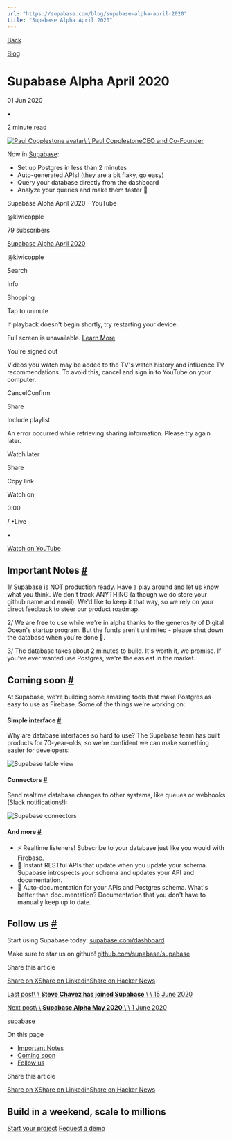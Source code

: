 ```yaml
---
url: "https://supabase.com/blog/supabase-alpha-april-2020"
title: "Supabase Alpha April 2020"
---
```


[Back](https://supabase.com/blog)

[Blog](https://supabase.com/blog)

# Supabase Alpha April 2020

01 Jun 2020

•

2 minute read

[![Paul Copplestone avatar](https://supabase.com/_next/image?url=https%3A%2F%2Fgithub.com%2Fkiwicopple.png&w=96&q=75&dpl=dpl_7FY8EmFQ6G3YqautJ4Fvh1viLnvu)\\
\\
Paul CopplestoneCEO and Co-Founder](https://github.com/kiwicopple)

Now in [Supabase](https://supabase.com/dashboard):

- Set up Postgres in less than 2 minutes
- Auto-generated APIs! (they are a bit flaky, go easy)
- Query your database directly from the dashboard
- Analyze your queries and make them faster :rocket:

Supabase Alpha April 2020 - YouTube

@kiwicopple

79 subscribers

[Supabase Alpha April 2020](https://www.youtube.com/watch?v=ck5MM_PD4Co)

@kiwicopple

Search

Info

Shopping

Tap to unmute

If playback doesn't begin shortly, try restarting your device.

Full screen is unavailable. [Learn More](https://support.google.com/youtube/answer/6276924)

You're signed out

Videos you watch may be added to the TV's watch history and influence TV recommendations. To avoid this, cancel and sign in to YouTube on your computer.

CancelConfirm

Share

Include playlist

An error occurred while retrieving sharing information. Please try again later.

Watch later

Share

Copy link

Watch on

0:00

/
•Live

•

[Watch on YouTube](https://www.youtube.com/watch?v=ck5MM_PD4Co "Watch on YouTube")

## Important Notes [\#](https://supabase.com/blog/supabase-alpha-april-2020\#important-notes)

1/ Supabase is NOT production ready. Have a play around and let us know what you think. We don't track ANYTHING (although we do store your github name and email). We'd like to keep it that way, so we rely on your direct feedback to steer our product roadmap.

2/ We are free to use while we're in alpha thanks to the generosity of Digital Ocean's startup program. But the funds aren't unlimited - please shut down the database when you're done :pray:.

3/ The database takes about 2 minutes to build. It's worth it, we promise. If you've ever wanted use Postgres, we're the easiest in the market.

## Coming soon [\#](https://supabase.com/blog/supabase-alpha-april-2020\#coming-soon)

At Supabase, we're building some amazing tools that make Postgres as easy to use as Firebase. Some of the things we're working on:

#### Simple interface [\#](https://supabase.com/blog/supabase-alpha-april-2020\#simple-interface)

Why are database interfaces so hard to use? The Supabase team has built products for 70-year-olds, so we're confident we can make something easier for developers:

![Supabase table view](https://supabase.com/_next/image?url=%2Fimages%2Fblog%2F2020%2Fb4o39am95zcl5vl54j75.png&w=3840&q=75&dpl=dpl_7FY8EmFQ6G3YqautJ4Fvh1viLnvu)

#### Connectors [\#](https://supabase.com/blog/supabase-alpha-april-2020\#connectors)

Send realtime database changes to other systems, like queues or webhooks (Slack notifications!):

![Supabase connectors](https://supabase.com/_next/image?url=%2Fimages%2Fblog%2F2020%2Faom5r917s792cc081bbz.png&w=3840&q=75&dpl=dpl_7FY8EmFQ6G3YqautJ4Fvh1viLnvu)

#### And more [\#](https://supabase.com/blog/supabase-alpha-april-2020\#and-more)

- ⚡ Realtime listeners! Subscribe to your database just like you would with Firebase.
- 🤖 Instant RESTful APIs that update when you update your schema. Supabase introspects your schema and updates your API and documentation.
- 📓 Auto-documentation for your APIs and Postgres schema. What's better than documentation? Documentation that you don't have to manually keep up to date.

## Follow us [\#](https://supabase.com/blog/supabase-alpha-april-2020\#follow-us)

Start using Supabase today: [supabase.com/dashboard](https://supabase.com/dashboard)

Make sure to star us on github! [github.com/supabase/supabase](https://github.com/supabase/supabase)

Share this article

[Share on X](https://twitter.com/intent/tweet?url=https%3A%2F%2Fsupabase.com%2Fblog%2Fsupabase-alpha-april-2020&text=Supabase%20Alpha%20April%202020)[Share on Linkedin](https://www.linkedin.com/shareArticle?url=https%3A%2F%2Fsupabase.com%2Fblog%2Fsupabase-alpha-april-2020&text=Supabase%20Alpha%20April%202020)[Share on Hacker News](https://news.ycombinator.com/submitlink?u=https%3A%2F%2Fsupabase.com%2Fblog%2Fsupabase-alpha-april-2020&t=Supabase%20Alpha%20April%202020)

[Last post\\
\\
**Steve Chavez has joined Supabase** \\
\\
15 June 2020](https://supabase.com/blog/supabase-steve-chavez)

[Next post\\
\\
**Supabase Alpha May 2020** \\
\\
1 June 2020](https://supabase.com/blog/supabase-alpha-may-2020)

[supabase](https://supabase.com/blog/tags/supabase)

On this page

- [Important Notes](https://supabase.com/blog/supabase-alpha-april-2020#important-notes)
- [Coming soon](https://supabase.com/blog/supabase-alpha-april-2020#coming-soon)
- [Follow us](https://supabase.com/blog/supabase-alpha-april-2020#follow-us)

Share this article

[Share on X](https://twitter.com/intent/tweet?url=https%3A%2F%2Fsupabase.com%2Fblog%2Fsupabase-alpha-april-2020&text=Supabase%20Alpha%20April%202020)[Share on Linkedin](https://www.linkedin.com/shareArticle?url=https%3A%2F%2Fsupabase.com%2Fblog%2Fsupabase-alpha-april-2020&text=Supabase%20Alpha%20April%202020)[Share on Hacker News](https://news.ycombinator.com/submitlink?u=https%3A%2F%2Fsupabase.com%2Fblog%2Fsupabase-alpha-april-2020&t=Supabase%20Alpha%20April%202020)

## Build in a weekend, scale to millions

[Start your project](https://supabase.com/dashboard) [Request a demo](https://supabase.com/contact/sales)